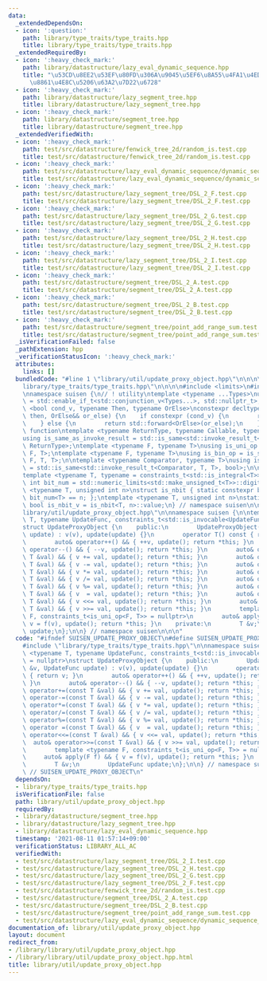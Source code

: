 ```yaml
---
data:
  _extendedDependsOn:
  - icon: ':question:'
    path: library/type_traits/type_traits.hpp
    title: library/type_traits/type_traits.hpp
  _extendedRequiredBy:
  - icon: ':heavy_check_mark:'
    path: library/datastructure/lazy_eval_dynamic_sequence.hpp
    title: "\u53CD\u8EE2\u53EF\u80FD\u306A\u9045\u5EF6\u8A55\u4FA1\u4ED8\u304D\u5E73\
      \u8861\u4E8C\u5206\u63A2\u7D22\u6728"
  - icon: ':heavy_check_mark:'
    path: library/datastructure/lazy_segment_tree.hpp
    title: library/datastructure/lazy_segment_tree.hpp
  - icon: ':heavy_check_mark:'
    path: library/datastructure/segment_tree.hpp
    title: library/datastructure/segment_tree.hpp
  _extendedVerifiedWith:
  - icon: ':heavy_check_mark:'
    path: test/src/datastructure/fenwick_tree_2d/random_is.test.cpp
    title: test/src/datastructure/fenwick_tree_2d/random_is.test.cpp
  - icon: ':heavy_check_mark:'
    path: test/src/datastructure/lazy_eval_dynamic_sequence/dynamic_sequence_range_affine_range_sum.test.cpp
    title: test/src/datastructure/lazy_eval_dynamic_sequence/dynamic_sequence_range_affine_range_sum.test.cpp
  - icon: ':heavy_check_mark:'
    path: test/src/datastructure/lazy_segment_tree/DSL_2_F.test.cpp
    title: test/src/datastructure/lazy_segment_tree/DSL_2_F.test.cpp
  - icon: ':heavy_check_mark:'
    path: test/src/datastructure/lazy_segment_tree/DSL_2_G.test.cpp
    title: test/src/datastructure/lazy_segment_tree/DSL_2_G.test.cpp
  - icon: ':heavy_check_mark:'
    path: test/src/datastructure/lazy_segment_tree/DSL_2_H.test.cpp
    title: test/src/datastructure/lazy_segment_tree/DSL_2_H.test.cpp
  - icon: ':heavy_check_mark:'
    path: test/src/datastructure/lazy_segment_tree/DSL_2_I.test.cpp
    title: test/src/datastructure/lazy_segment_tree/DSL_2_I.test.cpp
  - icon: ':heavy_check_mark:'
    path: test/src/datastructure/segment_tree/DSL_2_A.test.cpp
    title: test/src/datastructure/segment_tree/DSL_2_A.test.cpp
  - icon: ':heavy_check_mark:'
    path: test/src/datastructure/segment_tree/DSL_2_B.test.cpp
    title: test/src/datastructure/segment_tree/DSL_2_B.test.cpp
  - icon: ':heavy_check_mark:'
    path: test/src/datastructure/segment_tree/point_add_range_sum.test.cpp
    title: test/src/datastructure/segment_tree/point_add_range_sum.test.cpp
  _isVerificationFailed: false
  _pathExtension: hpp
  _verificationStatusIcon: ':heavy_check_mark:'
  attributes:
    links: []
  bundledCode: "#line 1 \"library/util/update_proxy_object.hpp\"\n\n\n\n#line 1 \"\
    library/type_traits/type_traits.hpp\"\n\n\n\n#include <limits>\n#include <type_traits>\n\
    \nnamespace suisen {\n// ! utility\ntemplate <typename ...Types>\nusing constraints_t\
    \ = std::enable_if_t<std::conjunction_v<Types...>, std::nullptr_t>;\ntemplate\
    \ <bool cond_v, typename Then, typename OrElse>\nconstexpr decltype(auto) constexpr_if(Then&&\
    \ then, OrElse&& or_else) {\n    if constexpr (cond_v) {\n        return std::forward<Then>(then);\n\
    \    } else {\n        return std::forward<OrElse>(or_else);\n    }\n}\n\n// !\
    \ function\ntemplate <typename ReturnType, typename Callable, typename ...Args>\n\
    using is_same_as_invoke_result = std::is_same<std::invoke_result_t<Callable, Args...>,\
    \ ReturnType>;\ntemplate <typename F, typename T>\nusing is_uni_op = is_same_as_invoke_result<T,\
    \ F, T>;\ntemplate <typename F, typename T>\nusing is_bin_op = is_same_as_invoke_result<T,\
    \ F, T, T>;\n\ntemplate <typename Comparator, typename T>\nusing is_comparator\
    \ = std::is_same<std::invoke_result_t<Comparator, T, T>, bool>;\n\n// ! integral\n\
    template <typename T, typename = constraints_t<std::is_integral<T>>>\nconstexpr\
    \ int bit_num = std::numeric_limits<std::make_unsigned_t<T>>::digits;\ntemplate\
    \ <typename T, unsigned int n>\nstruct is_nbit { static constexpr bool value =\
    \ bit_num<T> == n; };\ntemplate <typename T, unsigned int n>\nstatic constexpr\
    \ bool is_nbit_v = is_nbit<T, n>::value;\n} // namespace suisen\n\n\n#line 5 \"\
    library/util/update_proxy_object.hpp\"\n\nnamespace suisen {\n\ntemplate <typename\
    \ T, typename UpdateFunc, constraints_t<std::is_invocable<UpdateFunc>> = nullptr>\n\
    struct UpdateProxyObject {\n    public:\n        UpdateProxyObject(T &v, UpdateFunc\
    \ update) : v(v), update(update) {}\n        operator T() const { return v; }\n\
    \        auto& operator++() && { ++v, update(); return *this; }\n        auto&\
    \ operator--() && { --v, update(); return *this; }\n        auto& operator+=(const\
    \ T &val) && { v += val, update(); return *this; }\n        auto& operator-=(const\
    \ T &val) && { v -= val, update(); return *this; }\n        auto& operator*=(const\
    \ T &val) && { v *= val, update(); return *this; }\n        auto& operator/=(const\
    \ T &val) && { v /= val, update(); return *this; }\n        auto& operator%=(const\
    \ T &val) && { v %= val, update(); return *this; }\n        auto& operator =(const\
    \ T &val) && { v  = val, update(); return *this; }\n        auto& operator<<=(const\
    \ T &val) && { v <<= val, update(); return *this; }\n        auto& operator>>=(const\
    \ T &val) && { v >>= val, update(); return *this; }\n        template <typename\
    \ F, constraints_t<is_uni_op<F, T>> = nullptr>\n        auto& apply(F f) && {\
    \ v = f(v), update(); return *this; }\n    private:\n        T &v;\n        UpdateFunc\
    \ update;\n};\n\n} // namespace suisen\n\n\n"
  code: "#ifndef SUISEN_UPDATE_PROXY_OBJECT\n#define SUISEN_UPDATE_PROXY_OBJECT\n\n\
    #include \"library/type_traits/type_traits.hpp\"\n\nnamespace suisen {\n\ntemplate\
    \ <typename T, typename UpdateFunc, constraints_t<std::is_invocable<UpdateFunc>>\
    \ = nullptr>\nstruct UpdateProxyObject {\n    public:\n        UpdateProxyObject(T\
    \ &v, UpdateFunc update) : v(v), update(update) {}\n        operator T() const\
    \ { return v; }\n        auto& operator++() && { ++v, update(); return *this;\
    \ }\n        auto& operator--() && { --v, update(); return *this; }\n        auto&\
    \ operator+=(const T &val) && { v += val, update(); return *this; }\n        auto&\
    \ operator-=(const T &val) && { v -= val, update(); return *this; }\n        auto&\
    \ operator*=(const T &val) && { v *= val, update(); return *this; }\n        auto&\
    \ operator/=(const T &val) && { v /= val, update(); return *this; }\n        auto&\
    \ operator%=(const T &val) && { v %= val, update(); return *this; }\n        auto&\
    \ operator =(const T &val) && { v  = val, update(); return *this; }\n        auto&\
    \ operator<<=(const T &val) && { v <<= val, update(); return *this; }\n      \
    \  auto& operator>>=(const T &val) && { v >>= val, update(); return *this; }\n\
    \        template <typename F, constraints_t<is_uni_op<F, T>> = nullptr>\n   \
    \     auto& apply(F f) && { v = f(v), update(); return *this; }\n    private:\n\
    \        T &v;\n        UpdateFunc update;\n};\n\n} // namespace suisen\n\n#endif\
    \ // SUISEN_UPDATE_PROXY_OBJECT\n"
  dependsOn:
  - library/type_traits/type_traits.hpp
  isVerificationFile: false
  path: library/util/update_proxy_object.hpp
  requiredBy:
  - library/datastructure/segment_tree.hpp
  - library/datastructure/lazy_segment_tree.hpp
  - library/datastructure/lazy_eval_dynamic_sequence.hpp
  timestamp: '2021-08-11 01:57:14+09:00'
  verificationStatus: LIBRARY_ALL_AC
  verifiedWith:
  - test/src/datastructure/lazy_segment_tree/DSL_2_I.test.cpp
  - test/src/datastructure/lazy_segment_tree/DSL_2_H.test.cpp
  - test/src/datastructure/lazy_segment_tree/DSL_2_G.test.cpp
  - test/src/datastructure/lazy_segment_tree/DSL_2_F.test.cpp
  - test/src/datastructure/fenwick_tree_2d/random_is.test.cpp
  - test/src/datastructure/segment_tree/DSL_2_A.test.cpp
  - test/src/datastructure/segment_tree/DSL_2_B.test.cpp
  - test/src/datastructure/segment_tree/point_add_range_sum.test.cpp
  - test/src/datastructure/lazy_eval_dynamic_sequence/dynamic_sequence_range_affine_range_sum.test.cpp
documentation_of: library/util/update_proxy_object.hpp
layout: document
redirect_from:
- /library/library/util/update_proxy_object.hpp
- /library/library/util/update_proxy_object.hpp.html
title: library/util/update_proxy_object.hpp
---
```

